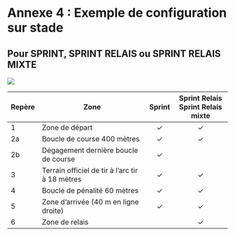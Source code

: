 # Annexe 4 : Exemple de configuration sur stade

## Pour SPRINT, SPRINT RELAIS ou SPRINT RELAIS MIXTE

![](/img/content/Reglements_Sportifs_Arbitrage_Fevrier_2022_Page_338_Image_0003.png)

| Repère | Zone                                            | Sprint | Sprint Relais<br />Sprint Relais mixte |
| ------ | ----------------------------------------------- | :----: | :------------------------------------: |
| 1      | Zone de départ                                  |   ✓    |                   ✓                    |
| 2a     | Boucle de course 400 mètres                     |   ✓    |                   ✓                    |
| 2b     | Dégagement dernière boucle de course            |   ✓    |                                        |
| 3      | Terrain officiel de tir à l’arc tir à 18 mètres |   ✓    |                   ✓                    |
| 4      | Boucle de pénalité 60 mètres                    |   ✓    |                   ✓                    |
| 5      | Zone d’arrivée (40 m en ligne droite)           |   ✓    |                   ✓                    |
| 6      | Zone de relais                                  |        |                   ✓                    |
